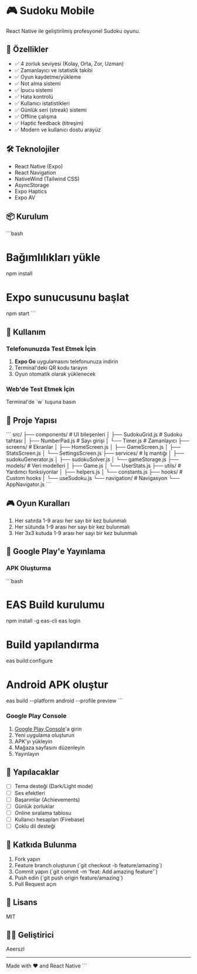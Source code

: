# 🎮 Sudoku Mobile

React Native ile geliştirilmiş profesyonel Sudoku oyunu.

## 📱 Özellikler

- ✅ 4 zorluk seviyesi (Kolay, Orta, Zor, Uzman)
- ✅ Zamanlayıcı ve istatistik takibi
- ✅ Oyun kaydetme/yükleme
- ✅ Not alma sistemi
- ✅ İpucu sistemi
- ✅ Hata kontrolü
- ✅ Kullanıcı istatistikleri
- ✅ Günlük seri (streak) sistemi
- ✅ Offline çalışma
- ✅ Haptic feedback (titreşim)
- ✅ Modern ve kullanıcı dostu arayüz

## 🛠️ Teknolojiler

- React Native (Expo)
- React Navigation
- NativeWind (Tailwind CSS)
- AsyncStorage
- Expo Haptics
- Expo AV

## 📦 Kurulum

\`\`\`bash
# Bağımlılıkları yükle
npm install

# Expo sunucusunu başlat
npm start
\`\`\`

## 🎯 Kullanım

### Telefonunuzda Test Etmek İçin

1. **Expo Go** uygulamasını telefonunuza indirin
2. Terminal'deki QR kodu tarayın
3. Oyun otomatik olarak yüklenecek

### Web'de Test Etmek İçin

Terminal'de \`w\` tuşuna basın

## 📂 Proje Yapısı

\`\`\`
src/
├── components/         # UI bileşenleri
│   ├── SudokuGrid.js  # Sudoku tahtası
│   ├── NumberPad.js   # Sayı girişi
│   └── Timer.js       # Zamanlayıcı
├── screens/           # Ekranlar
│   ├── HomeScreen.js
│   ├── GameScreen.js
│   ├── StatsScreen.js
│   └── SettingsScreen.js
├── services/          # İş mantığı
│   ├── sudokuGenerator.js
│   ├── sudokuSolver.js
│   └── gameStorage.js
├── models/            # Veri modelleri
│   ├── Game.js
│   └── UserStats.js
├── utils/             # Yardımcı fonksiyonlar
│   ├── helpers.js
│   └── constants.js
├── hooks/             # Custom hooks
│   └── useSudoku.js
└── navigation/        # Navigasyon
    └── AppNavigator.js
\`\`\`

## 🎮 Oyun Kuralları

1. Her satırda 1-9 arası her sayı bir kez bulunmalı
2. Her sütunda 1-9 arası her sayı bir kez bulunmalı
3. Her 3x3 kutuda 1-9 arası her sayı bir kez bulunmalı

## 🚀 Google Play'e Yayınlama

### APK Oluşturma

\`\`\`bash
# EAS Build kurulumu
npm install -g eas-cli
eas login

# Build yapılandırma
eas build:configure

# Android APK oluştur
eas build --platform android --profile preview
\`\`\`

### Google Play Console

1. [Google Play Console](https://play.google.com/console)'a girin
2. Yeni uygulama oluşturun
3. APK'yı yükleyin
4. Mağaza sayfasını düzenleyin
5. Yayınlayın

## 📝 Yapılacaklar

- [ ] Tema desteği (Dark/Light mode)
- [ ] Ses efektleri
- [ ] Başarımlar (Achievements)
- [ ] Günlük zorluklar
- [ ] Online sıralama tablosu
- [ ] Kullanıcı hesapları (Firebase)
- [ ] Çoklu dil desteği

## 🤝 Katkıda Bulunma

1. Fork yapın
2. Feature branch oluşturun (\`git checkout -b feature/amazing\`)
3. Commit yapın (\`git commit -m 'feat: Add amazing feature'\`)
4. Push edin (\`git push origin feature/amazing\`)
5. Pull Request açın

## 📄 Lisans

MIT

## 👨‍💻 Geliştirici

Aeerszl

---

Made with ❤️ and React Native
\`\`\`
